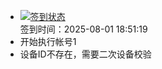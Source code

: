 - [![签到状态](https://github.com/womade/Cloud189-Actions/actions/workflows/main.yml/badge.svg?branch=main)](https://github.com/womade/Cloud189-Actions/actions/workflows/main.yml) <br> 签到时间：2025-08-01 18:51:19
- 开始执行帐号1
- 设备ID不存在，需要二次设备校验
